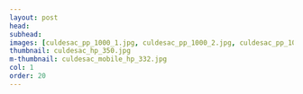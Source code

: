 ```yaml
---
layout: post
head: 
subhead: 
images: [culdesac_pp_1000_1.jpg, culdesac_pp_1000_2.jpg, culdesac_pp_1000_3.jpg]
thumbnail: culdesac_hp_350.jpg
m-thumbnail: culdesac_mobile_hp_332.jpg
col: 1
order: 20
---
```

